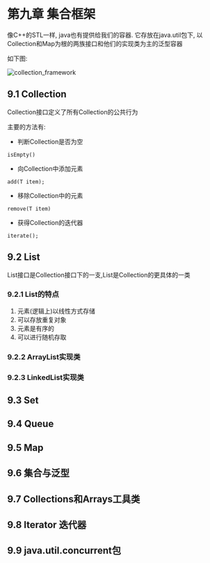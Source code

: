 

# 第九章 集合框架 

像C++的STL一样, java也有提供给我们的容器. 它存放在java.util包下, 以Collection和Map为根的两族接口和他们的实现类为主的泛型容器

如下图:

![collection_framework](https://s2.ax1x.com/2019/08/16/mZ0zgU.png)

## 9.1 Collection

Collection接口定义了所有Collection的公共行为

主要的方法有:
- 判断Collection是否为空
```
isEmpty()
```

- 向Collection中添加元素
```
add(T item);
```

- 移除Collection中的元素
```
remove(T item)
```

- 获得Collection的迭代器
```
iterate();
```

## 9.2 List

List接口是Collection接口下的一支,List是Collection的更具体的一类

### 9.2.1 List的特点

1. 元素(逻辑上)以线性方式存储
2. 可以存放重复对象
3. 元素是有序的
4. 可以进行随机存取

### 9.2.2 ArrayList实现类

### 9.2.3 LinkedList实现类

## 9.3 Set

## 9.4 Queue

## 9.5 Map

## 9.6 集合与泛型

## 9.7 Collections和Arrays工具类


## 9.8 Iterator 迭代器

## 9.9 java.util.concurrent包